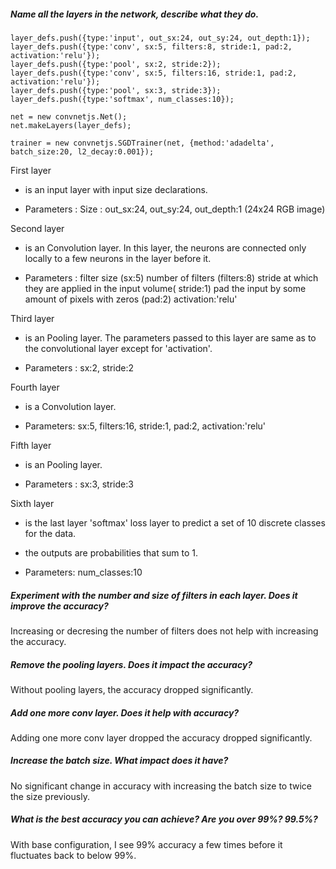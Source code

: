 ##### Name all the layers in the network, describe what they do.
```layer_defs = [];
layer_defs.push({type:'input', out_sx:24, out_sy:24, out_depth:1});
layer_defs.push({type:'conv', sx:5, filters:8, stride:1, pad:2, activation:'relu'});
layer_defs.push({type:'pool', sx:2, stride:2});
layer_defs.push({type:'conv', sx:5, filters:16, stride:1, pad:2, activation:'relu'});
layer_defs.push({type:'pool', sx:3, stride:3});
layer_defs.push({type:'softmax', num_classes:10});

net = new convnetjs.Net();
net.makeLayers(layer_defs);

trainer = new convnetjs.SGDTrainer(net, {method:'adadelta', batch_size:20, l2_decay:0.001});
```
First layer
- is an input layer with input size declarations.

- Parameters : 
   Size : out_sx:24, out_sy:24, out_depth:1 (24x24 RGB image)

Second layer 
- is an Convolution layer. In this layer, the neurons are connected only locally to a few neurons in the layer before it.

- Parameters : 
   filter size (sx:5)
   number of filters (filters:8)
   stride at which they are applied in the input volume( stride:1)
   pad the input by some amount of pixels with zeros (pad:2)
   activation:'relu'

Third layer 
- is an Pooling layer. The parameters passed to this layer are  same as to the convolutional layer except for 'activation'.

- Parameters : 
   sx:2, stride:2

Fourth layer 
- is a Convolution layer. 

- Parameters: 
   sx:5, filters:16, stride:1, pad:2, activation:'relu'


Fifth layer 
- is an Pooling layer.

- Parameters : 
   sx:3, stride:3

Sixth layer 
- is the last layer 'softmax' loss layer to predict a set of 10 discrete classes for the data.
- the outputs are probabilities that sum to 1. 

- Parameters:
   num_classes:10


##### Experiment with the number and size of filters in each layer. Does it improve the accuracy?
Increasing or decresing the number of filters does not help with increasing the accuracy.

##### Remove the pooling layers. Does it impact the accuracy?
Without pooling layers, the accuracy dropped significantly.

##### Add one more conv layer. Does it help with accuracy?
Adding one more conv layer dropped the accuracy dropped significantly.

##### Increase the batch size. What impact does it have?
No significant change in accuracy with increasing the batch size to twice the size previously.

##### What is the best accuracy you can achieve? Are you over 99%? 99.5%?
With base configuration, I see 99% accuracy a few times before it fluctuates back to below 99%.